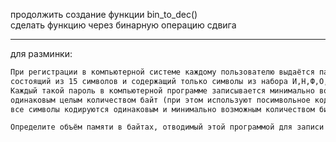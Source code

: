 
продолжить создание функции bin_to_dec()  
сделать функцию через бинарную операцию сдвига  

---  

для разминки:  

```txt
При регистрации в компьютерной системе каждому пользователю выдаётся пароль, 
состоящий из 15 символов и содержащий только символы из набора И,Н,Ф,О,Р,М,А,Т,К. 
Каждый такой пароль в компьютерной программе записывается минимально возможным и 
одинаковым целым количеством байт (при этом используют посимвольное кодирование и 
все символы кодируются одинаковым и минимально возможным количеством бит). 

Определите объём памяти в байтах, отводимый этой программой для записи 25 паролей.
```
